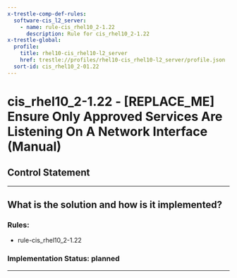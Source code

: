 ```yaml
---
x-trestle-comp-def-rules:
  software-cis_l2_server:
    - name: rule-cis_rhel10_2-1.22
      description: Rule for cis_rhel10_2-1.22
x-trestle-global:
  profile:
    title: rhel10-cis_rhel10-l2_server
    href: trestle://profiles/rhel10-cis_rhel10-l2_server/profile.json
  sort-id: cis_rhel10_2-01.22
---
```


# cis_rhel10_2-1.22 - \[REPLACE_ME\] Ensure Only Approved Services Are Listening On A Network Interface (Manual)

## Control Statement

______________________________________________________________________

## What is the solution and how is it implemented?

<!-- For implementation status enter one of: implemented, partial, planned, alternative, not-applicable -->

<!-- Note that the list of rules under ### Rules: is read-only and changes will not be captured after assembly to JSON -->

<!-- Add control implementation description here for control: cis_rhel10_2-1.22 -->

### Rules:

  - rule-cis_rhel10_2-1.22

### Implementation Status: planned

______________________________________________________________________
